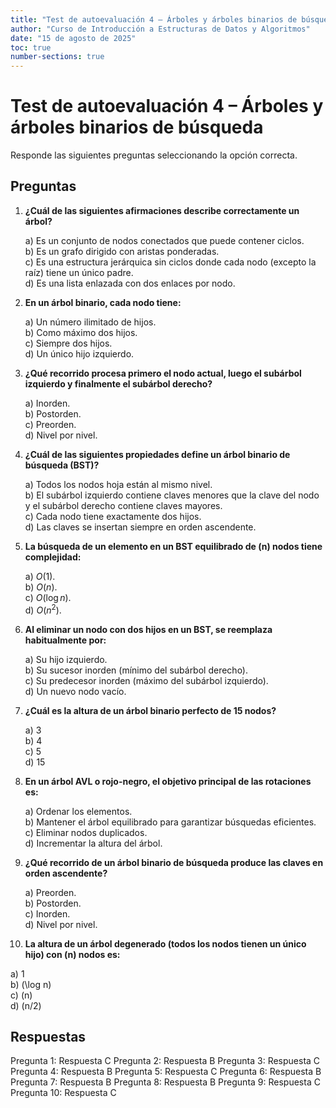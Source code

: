 ```yaml
---
title: "Test de autoevaluación 4 – Árboles y árboles binarios de búsqueda"
author: "Curso de Introducción a Estructuras de Datos y Algoritmos"
date: "15 de agosto de 2025"
toc: true
number-sections: true
---
```


# Test de autoevaluación 4 – Árboles y árboles binarios de búsqueda

Responde las siguientes preguntas seleccionando la opción correcta.

## Preguntas

1. **¿Cuál de las siguientes afirmaciones describe correctamente un árbol?**

   a) Es un conjunto de nodos conectados que puede contener ciclos.  
   b) Es un grafo dirigido con aristas ponderadas.  
   c) Es una estructura jerárquica sin ciclos donde cada nodo (excepto la raíz) tiene un único padre.  
   d) Es una lista enlazada con dos enlaces por nodo.

2. **En un árbol binario, cada nodo tiene:**

   a) Un número ilimitado de hijos.  
   b) Como máximo dos hijos.  
   c) Siempre dos hijos.  
   d) Un único hijo izquierdo.

3. **¿Qué recorrido procesa primero el nodo actual, luego el subárbol izquierdo y finalmente el subárbol derecho?**

   a) Inorden.  
   b) Postorden.  
   c) Preorden.  
   d) Nivel por nivel.

4. **¿Cuál de las siguientes propiedades define un árbol binario de búsqueda (BST)?**

   a) Todos los nodos hoja están al mismo nivel.  
   b) El subárbol izquierdo contiene claves menores que la clave del nodo y el subárbol derecho contiene claves mayores.  
   c) Cada nodo tiene exactamente dos hijos.  
   d) Las claves se insertan siempre en orden ascendente.

5. **La búsqueda de un elemento en un BST equilibrado de (n) nodos tiene complejidad:**

   a) $O(1)$.  
   b) $O(n)$.  
   c) $O(\log n)$.  
   d) $O(n^2)$.

6. **Al eliminar un nodo con dos hijos en un BST, se reemplaza habitualmente por:**

   a) Su hijo izquierdo.  
   b) Su sucesor inorden (mínimo del subárbol derecho).  
   c) Su predecesor inorden (máximo del subárbol izquierdo).  
   d) Un nuevo nodo vacío.

7. **¿Cuál es la altura de un árbol binario perfecto de 15 nodos?**

   a) 3  
   b) 4  
   c) 5  
   d) 15

8. **En un árbol AVL o rojo-negro, el objetivo principal de las rotaciones es:**

   a) Ordenar los elementos.  
   b) Mantener el árbol equilibrado para garantizar búsquedas eficientes.  
   c) Eliminar nodos duplicados.  
   d) Incrementar la altura del árbol.

9. **¿Qué recorrido de un árbol binario de búsqueda produce las claves en orden ascendente?**

   a) Preorden.  
   b) Postorden.  
   c) Inorden.  
   d) Nivel por nivel.

10. **La altura de un árbol degenerado (todos los nodos tienen un único hijo) con (n) nodos es:**

   a) 1  
   b) (\log n)  
   c) (n)  
   d) (n/2)

## Respuestas

Pregunta 1: Respuesta C
Pregunta 2: Respuesta B
Pregunta 3: Respuesta C
Pregunta 4: Respuesta B
Pregunta 5: Respuesta C
Pregunta 6: Respuesta B
Pregunta 7: Respuesta B
Pregunta 8: Respuesta B
Pregunta 9: Respuesta C
Pregunta 10: Respuesta C